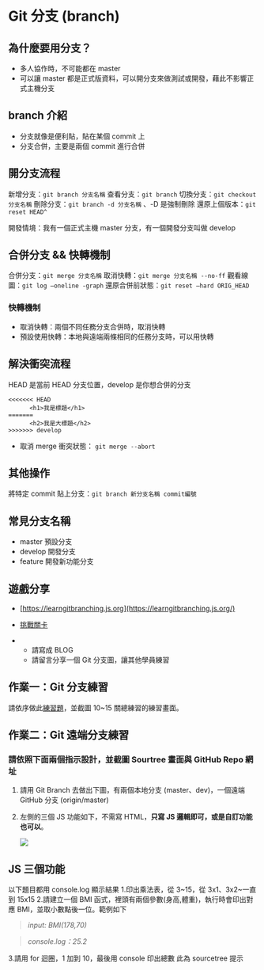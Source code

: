 # Git 分支 (branch)

## 為什麼要用分支？

- 多人協作時，不可能都在 master
- 可以讓 master 都是正式版資料，可以開分支來做測試或開發，藉此不影響正式主機分支

## branch 介紹

- 分支就像是便利貼，貼在某個 commit 上
- 分支合併，主要是兩個 commit 進行合併

## 開分支流程

新增分支：`git branch 分支名稱`
查看分支：`git branch`
切換分支：`git checkout 分支名稱`
刪除分支：`git branch -d 分支名稱` 、-D 是強制刪除
還原上個版本：`git reset HEAD^`

開發情境：我有一個正式主機 master 分支，有一個開發分支叫做 develop

## 合併分支 && 快轉機制

合併分支：`git merge 分支名稱`
取消快轉：`git merge 分支名稱 --no-ff`
觀看線圖：`git log —oneline -graph`
還原合併前狀態：`git reset —hard ORIG_HEAD`

### 快轉機制

- 取消快轉：兩個不同任務分支合併時，取消快轉
- 預設使用快轉：本地與遠端兩條相同的任務分支時，可以用快轉

## 解決衝突流程

HEAD 是當前 HEAD 分支位置，develop 是你想合併的分支

```
<<<<<<< HEAD
      <h1>我是標題</h1>
=======
      <h2>我是大標題</h2>
>>>>>>> develop
```

- 取消 merge 衝突狀態： `git merge --abort`

## 其他操作


將特定 commit 貼上分支：`git branch 新分支名稱 commit編號`

## 常見分支名稱

- master 預設分支
- develop 開發分支
- feature 開發新功能分支

## 遊戲分享

- [https://learngitbranching.js.org](https://learngitbranching.js.org/)

- [挑戰關卡](https://drive.google.com/drive/folders/1koW25onvGTHtnHuob2UR1x6Jxywo34Om?usp=sharing)

- - 請寫成 BLOG
  - 請留言分享一個 Git 分支圖，讓其他學員練習

## 作業一：Git 分支練習

請依序做此[練習題](https://drive.google.com/drive/folders/198UAQzQ4T66fYWrH5H9RJUgbmtUVbNzK?usp=sharing)，並截圖 10~15 關總練習的練習畫面。



## 作業二：Git 遠端分支練習

### 請依照下面兩個指示設計，並**截圖 Sourtree 畫面與 GitHub Repo 網址**

1. 請用 Git Branch 去做出下圖，有兩個本地分支 (master、dev)，一個遠端 GitHub 分支 (origin/master)

2. 左側的三個 JS 功能如下，不需寫 HTML，**只寫 JS 邏輯即可，或是自訂功能也可以**。

   ![](https://jljk.quip.com/-/blob/HPCAAA68qQc/iP-ryfV4lY54QooBmwZK-g?s=g9gIAQXVBmF2)

## JS 三個功能

以下題目都用 console.log 顯示結果
1.印出乘法表，從 3~15，從 3x1、3x2~一直到 15x15
2.請建立一個 BMI 函式，裡頭有兩個參數(身高,體重)，執行時會印出對應 BMI，並取小數點後一位。範例如下



> *input: BMI(178,70)*

> *console.log：25.2*

3.請用 for 迴圈，1 加到 10，最後用 console 印出總數
此為 sourcetree 提示